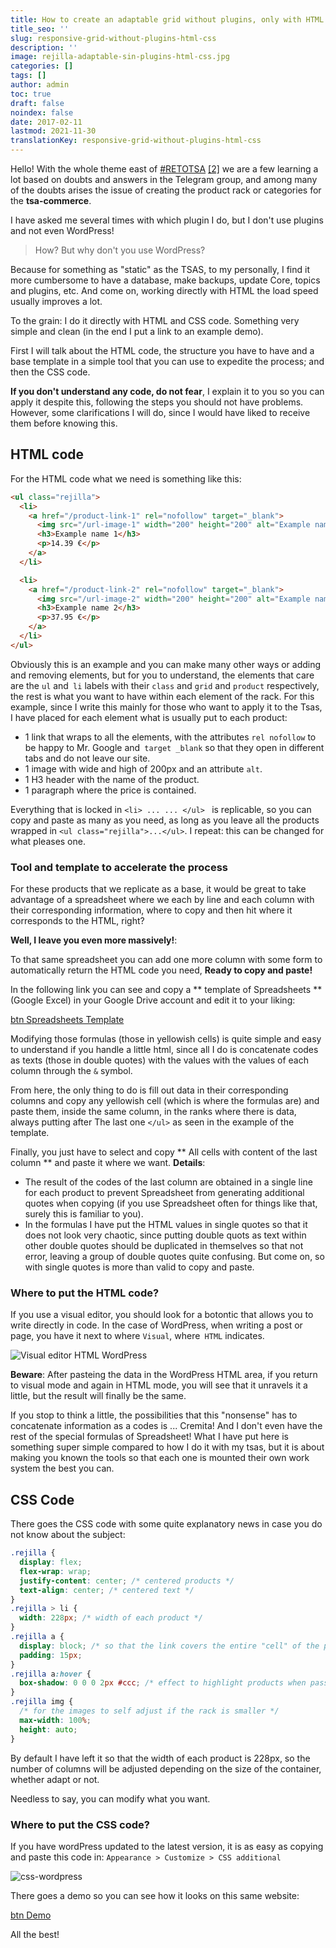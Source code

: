 ```yaml
---
title: How to create an adaptable grid without plugins, only with HTML and CSS
title_seo: ''
slug: responsive-grid-without-plugins-html-css
description: ''
image: rejilla-adaptable-sin-plugins-html-css.jpg
categories: []
tags: []
author: admin
toc: true
draft: false
noindex: false
date: 2017-02-11
lastmod: 2021-11-30
translationKey: responsive-grid-without-plugins-html-css
---
```


Hello! With the whole theme east of [#RETOTSA](https://www.youtube.com/watch?v=FXqwMT6bcdw "nofollow") [[2]](https://www.youtube.com/watch?v=2A8XYbPXfo0 "nofollow") we are a few learning a lot based on doubts and answers in the Telegram group, and among many of the doubts arises the issue of creating the product rack or categories for the __tsa-commerce__.

I have asked me several times with which plugin I do, but I don't use plugins and not even WordPress!

> How? But why don't you use WordPress?

Because for something as "static" as the TSAS, to my personally, I find it more cumbersome to have a database, make backups, update Core, topics and plugins, etc. And come on, working directly with HTML the load speed usually improves a lot.

To the grain: I do it directly with HTML and CSS code. Something very simple and clean (in the end I put a link to an example demo).

First I will talk about the HTML code, the structure you have to have and a base template in a simple tool that you can use to expedite the process; and then the CSS code.

**If you don't understand any code, do not fear**, I explain it to you so you can apply it despite this, following the steps you should not have problems. However, some clarifications I will do, since I would have liked to receive them before knowing this.

## HTML code

For the HTML code what we need is something like this:

```html
<ul class="rejilla">
  <li>
    <a href="/product-link-1" rel="nofollow" target="_blank">
      <img src="/url-image-1" width="200" height="200" alt="Example name 1" />
      <h3>Example name 1</h3>
      <p>14.39 €</p>
    </a>
  </li>

  <li>
    <a href="/product-link-2" rel="nofollow" target="_blank">
      <img src="/url-image-2" width="200" height="200" alt="Example name 2" />
      <h3>Example name 2</h3>
      <p>37.95 €</p>
    </a>
  </li>
</ul>
```

Obviously this is an example and you can make many other ways or adding and removing elements, but for you to understand, the elements that care are the `ul` and` li` labels with their `class` and `grid` and `product` respectively, the rest is what you want to have within each element of the rack. For this example, since I write this mainly for those who want to apply it to the Tsas, I have placed for each element what is usually put to each product:

- 1 link that wraps to all the elements, with the attributes `rel nofollow` to be happy to Mr. Google and` target _blank` so that they open in different tabs and do not leave our site.
- 1 image with wide and high of 200px and an attribute `alt`.
- 1 H3 header with the name of the product.
- 1 paragraph where the price is contained.

Everything that is locked in `<li> ... ... </ul> ` is replicable, so you can copy and paste as many as you need, as long as you leave all the products wrapped in `<ul class="rejilla">...</ul>`. I repeat: this can be changed for what pleases one.

### Tool and template to accelerate the process

For these products that we replicate as a base, it would be great to take advantage of a spreadsheet where we each by line and each column with their corresponding information, where to copy and then hit where it corresponds to the HTML, right?

**Well, I leave you even more massively!**:

To that same spreadsheet you can add one more column with some form to automatically return the HTML code you need, **Ready to copy and paste!**

In the following link you can see and copy a ** template of Spreadsheets ** (Google Excel) in your Google Drive account and edit it to your liking:

[btn Spreadsheets Template](https://docs.google.com/spreadsheets/d/1fuPoC3BZ7Tt97j3FcQN7piUu1keMPWl8XC6EUTrIEck "nofollow")

Modifying those formulas (those in yellowish cells) is quite simple and easy to understand if you handle a little html, since all I do is concatenate codes as texts (those in double quotes) with the values ​​with the values of each column through the `&` symbol.

From here, the only thing to do is fill out data in their corresponding columns and copy any yellowish cell (which is where the formulas are) and paste them, inside the same column, in the ranks where there is data, always putting after The last one `</ul>` as seen in the example of the template.

Finally, you just have to select and copy ** All cells with content of the last column ** and paste it where we want. **Details**:

- The result of the codes of the last column are obtained in a single line for each product to prevent Spreadsheet from generating additional quotes when copying (if you use Spreadsheet often for things like that, surely this is familiar to you).
- In the formulas I have put the HTML values ​​in single quotes so that it does not look very chaotic, since putting double quots as text within other double quotes should be duplicated in themselves so that not error, leaving a group of double quotes quite confusing. But come on, so with single quotes is more than valid to copy and paste.

### Where to put the HTML code?

If you use a visual editor, you should look for a botontic that allows you to write directly in code. In the case of WordPress, when writing a post or page, you have it next to where `Visual`, where` HTML` indicates.

![Visual editor HTML WordPress](editor-visual-html-wordpress.png)

**Beware**: After pasteing the data in the WordPress HTML area, if you return to visual mode and again in HTML mode, you will see that it unravels it a little, but the result will finally be the same.

If you stop to think a little, the possibilities that this "nonsense" has to concatenate information as a codes is ... Cremita! And I don't even have the rest of the special formulas of Spreadsheet! What I have put here is something super simple compared to how I do it with my tsas, but it is about making you known the tools so that each one is mounted their own work system the best you can.

## CSS Code

There goes the CSS code with some quite explanatory news in case you do not know about the subject:

```css
.rejilla {
  display: flex;
  flex-wrap: wrap;
  justify-content: center; /* centered products */
  text-align: center; /* centered text */
}
.rejilla > li {
  width: 228px; /* width of each product */
}
.rejilla a {
  display: block; /* so that the link covers the entire "cell" of the product */
  padding: 15px;
}
.rejilla a:hover {
  box-shadow: 0 0 0 2px #ccc; /* effect to highlight products when passing cursor over */
}
.rejilla img {
  /* for the images to self adjust if the rack is smaller */
  max-width: 100%;
  height: auto;
}
```

By default I have left it so that the width of each product is 228px, so the number of columns will be adjusted depending on the size of the container, whether adapt or not.

Needless to say, you can modify what you want.

### Where to put the CSS code?

If you have wordPress updated to the latest version, it is as easy as copying and paste this code in: `Appearance > Customize > CSS additional`

![css-wordpress](css-wordpress.png)

There goes a demo so you can see how it looks on this same website:

[btn Demo](/en/grid-example/)

All the best!
